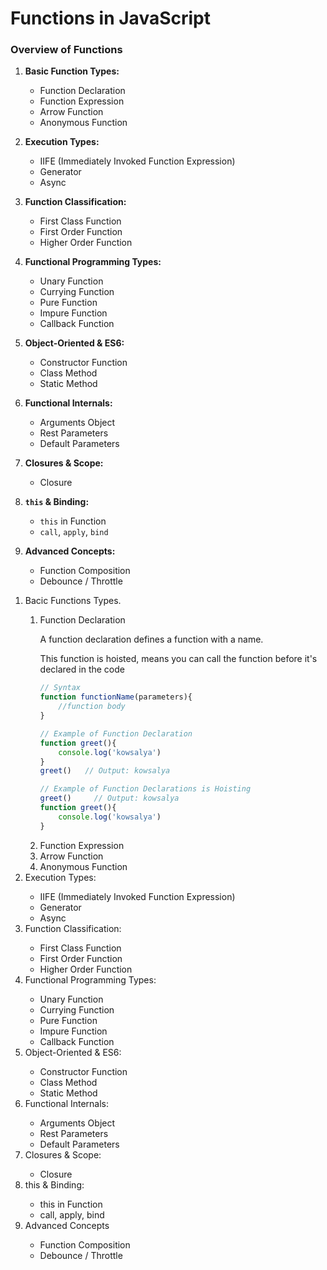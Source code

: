 # Functions in JavaScript

### Overview of Functions

1. **Basic Function Types:**
    - Function Declaration
    - Function Expression
    - Arrow Function
    - Anonymous Function

2. **Execution Types:**
    - IIFE (Immediately Invoked Function Expression)
    - Generator
    - Async

3. **Function Classification:**
    - First Class Function
    - First Order Function
    - Higher Order Function

4. **Functional Programming Types:**
    - Unary Function
    - Currying Function
    - Pure Function
    - Impure Function
    - Callback Function

5. **Object-Oriented & ES6:**
    - Constructor Function
    - Class Method
    - Static Method

6. **Functional Internals:**
    - Arguments Object
    - Rest Parameters
    - Default Parameters

7. **Closures & Scope:**
    - Closure

8. **`this` & Binding:**
    - `this` in Function
    - `call`, `apply`, `bind`

9. **Advanced Concepts:**
    - Function Composition
    - Debounce / Throttle


<ol>
<li>Bacic Functions Types.</li>
<ol>
<li>Function Declaration</li>

<p>A function declaration defines a function with a name.</p>
<p>This function is hoisted, means you can call the function before it's declared in the code</p>

```js 
// Syntax
function functionName(parameters){
    //function body
}
```

```js
// Example of Function Declaration
function greet(){
    console.log('kowsalya')
}
greet()   // Output: kowsalya
```

```js
// Example of Function Declarations is Hoisting
greet()     // Output: kowsalya
function greet(){
    console.log('kowsalya')
}
```

<li>Function Expression</li>
<li>Arrow Function</li>
<li>Anonymous Function</li>
</ol>
<li>Execution Types:</li>
<ul>
<li>IIFE (Immediately Invoked Function Expression)</li>
<li>Generator</li>
<li>Async</li>
</ul>
<li>Function Classification:</li>
<ul>
<li>First Class Function</li>
<li>First Order Function</li>
<li>Higher Order Function</li>
</ul>
<li>Functional Programming Types:</li>
<ul>
<li>Unary Function</li>
<li>Currying Function</li>
<li>Pure Function</li>
<li>Impure Function</li>
<li>Callback Function</li>
</ul>
<li>Object-Oriented & ES6:</li>
<ul>
<li>Constructor Function</li>
<li>Class Method</li>
<li>Static Method</li>
</ul>
<li>Functional Internals:</li>
<ul>
<li>Arguments Object</li>
<li>Rest Parameters</li>
<li>Default Parameters</li>
</ul>
<li>Closures & Scope:</li>
<ul>
<li>Closure</li>
</ul>
<li>this & Binding:</li>
<ul>
<li>this in Function</li>
<li>call, apply, bind</li>
</ul>
<li>Advanced Concepts</li>
<ul>
<li>Function Composition</li>
<li>Debounce / Throttle</li>
</ul>
</ol>
